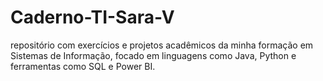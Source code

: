 # Caderno-TI-Sara-V

repositório com exercícios e projetos acadêmicos da minha formação em Sistemas de Informação, focado em linguagens como Java, Python e ferramentas como SQL e Power BI.
